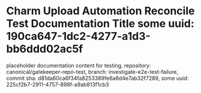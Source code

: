 # Charm Upload Automation Reconcile Test Documentation Title some uuid: 190ca647-1dc2-4277-a1d3-bb6ddd02ac5f
 placeholder documentation content for testing,  repository: canonical/gatekeeper-repo-test,  branch: investigate-e2e-test-failure,  commit sha: d81da60ca6f34fa8253389fe6a8d4e7ab32f7289,  some uuid: 225cf2b7-2911-4757-898f-a9ab813f1cb3